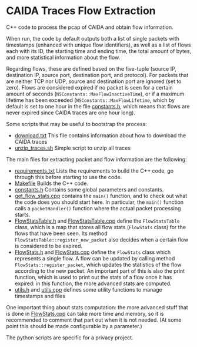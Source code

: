 CAIDA Traces Flow Extraction
============================

C++ code to process the pcap of CAIDA and obtain flow information.

When run, the code by default outputs both a list of single packets with
timestamps (enhanced with unique flow identifiers), as well as a list of flows
each with its ID, the starting time and ending time, the total amount of bytes,
and more statistical information about the flow.

Regarding flows, these are defined based on the five-tuple (source IP,
destination IP, source port, destination port, and protocol). For packets that
are neither TCP nor UDP, source and destination port are ignored (set to zero).
Flows are considered expired if no packet is seen for a certain amount of
seconds (`NSConstants::MaxFlowInactiveTime`), or if a maximum lifetime has been
exceeded (`NSConstants::MaxFlowLifetime`, which by default is set to one hour in
the file [constants.h](/constants.h), which means that flows are never expired
since CAIDA traces are one hour long).

Some scripts that may be useful to bootstrap the process:
* [download.txt](/download.txt) This file contains information about how to
  download the CAIDA traces
* [unzip_traces.sh](unzip_traces.sh) Simple script to unzip all traces

The main files for extracting packet and flow information are the following:
* [requirements.txt](/requirements.txt) Lists the requirements to build the C++
  code, go through this before starting to use the code.
* [Makefile](/Makefile) Builds the C++ code.
* [constants.h](/constants.h) Contains some global parameters and constants.
* [get_flow_stats.cpp](/get_flow_stats.cpp) contains the `main()` function, and
  to check out what the code does you should start here. In particular, the
  `main()` function calls a `packetHandler()` function where the actual packet
  processing starts.
* [FlowStatsTable.h](/FlowStatsTable.h) and
  [FlowStatsTable.cpp](/FlowStatsTable.cpp) define the `FlowStatsTable` class,
  which is a map that stores all flow stats (`FlowStats` class) for the flows
  that have been seen. Its method `FlowStatsTable::register_new_packet` also
  decides when a certain flow is considered to be expired.
* [FlowStats.h](/FlowStats.h) and [FlowStats.cpp](/FlowStats.cpp) define the
  `FlowStats` class which represents a single flow. A flow can be updated by
  calling method `FlowStats::register_packet`, which updates the statistics of the
  flow according to the new packet. An important part of this is also the print
  function, which is used to print out the stats of a flow once it has expired: in
  this function, the more advanced stats are computed.
* [utils.h](/utils.h) and [utils.cpp](/utils.cpp) defines some utility functions
  to manage timestamps and files

One important thing about stats computation: the more advanced stuff that is
done in [FlowStats.cpp](/FlowStats.cpp) can take more time and memory, so it is
recommended to comment that part out when it is not needed. (At some point this
should be made configurable by a parameter.)

The python scripts are specific for a privacy project.
